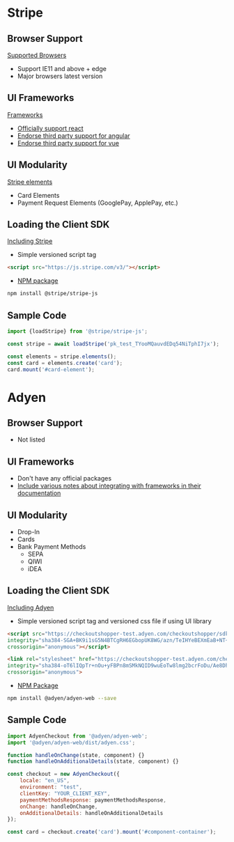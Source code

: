 # Stripe

## Browser Support
[Supported Browsers](https://stripe.com/docs/js/appendix/supported_browsers)

- Support IE11 and above + edge
- Major browsers latest version

## UI Frameworks

[Frameworks](https://stripe.com/docs/stripe-js)

- [Officially support react](https://stripe.com/docs/stripe-js/react)
- [Endorse third party support for angular](https://stripe.com/partners/ngx-stripe)
- [Endorse third party support for vue](https://stripe.com/partners/vue-stripe)

## UI Modularity
[Stripe elements](https://stripe.com/docs/stripe-js#elements)
- Card Elements
- Payment Request Elements (GooglePay, ApplePay, etc.)

## Loading the Client SDK
[Including Stripe](https://stripe.com/docs/js/including)
- Simple versioned script tag
```HTML
<script src="https://js.stripe.com/v3/"></script>
```
- [NPM package](https://github.com/stripe/stripe-js#installation)
```sh
npm install @stripe/stripe-js
```
## Sample Code
```js
import {loadStripe} from '@stripe/stripe-js';

const stripe = await loadStripe('pk_test_TYooMQauvdEDq54NiTphI7jx');

const elements = stripe.elements();
const card = elements.create('card');
card.mount('#card-element');

```

# Adyen

## Browser Support
- Not listed

## UI Frameworks
- Don't have any official packages
- [Include various notes about integrating with frameworks in their documentation](https://docs.adyen.com/online-payments/components-web#step-2-add-components)

## UI Modularity
- Drop-In
- Cards
- Bank Payment Methods
    - SEPA
    - QIWI
    - iDEA

## Loading the Client SDK
[Including Adyen](https://docs.adyen.com/online-payments/drop-in-web?tab=npm_recommended__1#step-2-add-drop-in)

- Simple versioned script tag and versioned css file if using UI library

```html
<script src="https://checkoutshopper-test.adyen.com/checkoutshopper/sdk/{VERSION}/adyen.js"
integrity="sha384-SGA+BK9i1sG5N4BTCgRH6EGbopUK8WG/azn/TeIHYeBEXmEaB+NT+410Z9b1ii7Z"
crossorigin="anonymous"></script>

<link rel="stylesheet" href="https://checkoutshopper-test.adyen.com/checkoutshopper/sdk/{VERSION}/adyen.css"
integrity="sha384-oT6lIQpTr+nOu+yFBPn8mSMkNQID9wuEoTw8lmg2bcrFoDu/Ae8DhJVj+T5cUmsM"
crossorigin="anonymous">
```

- [NPM Package](https://github.com/Adyen/adyen-web)
```sh
npm install @adyen/adyen-web --save
```

## Sample Code

```js
import AdyenCheckout from '@adyen/adyen-web';
import '@adyen/adyen-web/dist/adyen.css';

function handleOnChange(state, component) {}
function handleOnAdditionalDetails(state, component) {}

const checkout = new AdyenCheckout({
    locale: "en_US",
    environment: "test",  
    clientKey: "YOUR_CLIENT_KEY",
    paymentMethodsResponse: paymentMethodsResponse,
    onChange: handleOnChange,
    onAdditionalDetails: handleOnAdditionalDetails
});

const card = checkout.create('card').mount('#component-container');
```